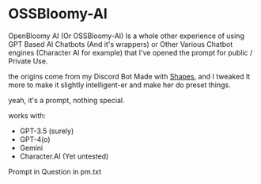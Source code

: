 # OSSBloomy-AI
OpenBloomy AI (Or OSSBloomy-AI) Is a whole other experience of using GPT Based AI Chatbots (And it's wrappers) or Other Various Chatbot engines (Character AI for example) that I've opened the prompt for
public / Private Use.

the origins come from my Discord Bot Made with [Shapes](https://shapes.inc), and I 
tweaked It more to make it slightly intelligent-er and make her do preset things.

yeah, it's a prompt, nothing special.


works with:
- GPT-3.5 (surely)
- GPT-4(o)
- Gemini
- Character.AI (Yet untested)



Prompt in Question in pm.txt
